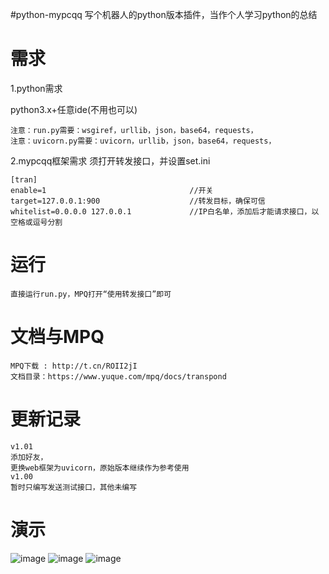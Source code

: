 #python-mypcqq
写个机器人的python版本插件，当作个人学习python的总结

# 需求

1.python需求

python3.x+任意ide(不用也可以)
```
注意：run.py需要：wsgiref，urllib，json，base64，requests，
注意：uvicorn.py需要：uvicorn，urllib，json，base64，requests，
```
2.mypcqq框架需求
须打开转发接口，并设置set.ini
```
[tran]
enable=1				    			//开关
target=127.0.0.1:900					//转发目标，确保可信
whitelist=0.0.0.0 127.0.0.1				//IP白名单，添加后才能请求接口，以空格或逗号分割
```
# 运行
```
直接运行run.py，MPQ打开“使用转发接口”即可
```
#  文档与MPQ
```
MPQ下载 : http://t.cn/ROII2jI
文档目录：https://www.yuque.com/mpq/docs/transpond
```
# 更新记录
```
v1.01
添加好友，
更换web框架为uvicorn，原始版本继续作为参考使用
v1.00
暂时只编写发送测试接口，其他未编写
```
# 演示
![image](https://github.com/snowyue/python-mypcqq/blob/master/image/调试截图_1.0.1.png?raw=true)
![image](https://github.com/snowyue/python-mypcqq/blob/master/image/框架测试截图_1.0.1.png?raw=true)
![image](https://github.com/snowyue/python-mypcqq/blob/master/image/群测试截图_1.0.1.png?raw=true)
